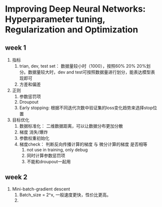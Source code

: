 # Improving Deep Neural Networks: Hyperparameter tuning, Regularization and Optimization

## week 1

1. 指标
   1. trian, dev, test set： 数据量较小时（1000），按照60% 20% 20%划分。数据量较大时，dev and test可按照数据量进行划分，能表达模型表现即可
   2. 方差和偏差
2. 正则
   1. 参数惩罚项
   2. Droupout
   3. Early stopping: 根据不同迭代次数中验证集的loss变化趋势来选择stop位置
3. 目标优化
   1. 数据标准化： 二维数据距离，可以让数据分布更加分散
   2. 梯度 消失/爆炸
   3. 参数权重初始化
   4. 梯度check： 判断反向传播计算的梯度 与 微分计算的梯度 是否相等
      1. not use in training, only debug
      2. 同时计算参数惩罚项
      3. 不能和droupout一起用

## week 2

1. Mini-batch-gradient descent
   1. Batch_size = 2^x, 一般速度更快，性价比更高。
   2. 
